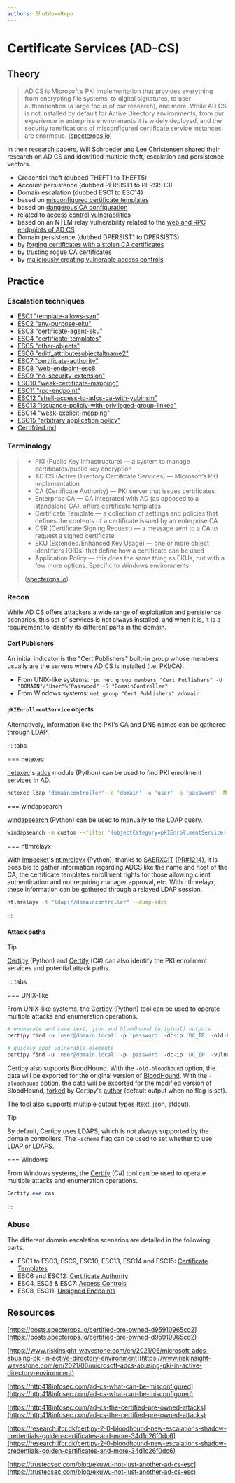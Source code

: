 ```yaml
---
authors: ShutdownRepo
---
```


# Certificate Services (AD-CS)

## Theory

> AD CS is Microsoft’s PKI implementation that provides everything from encrypting file systems, to digital signatures, to user authentication (a large focus of our research), and more. While AD CS is not installed by default for Active Directory environments, from our experience in enterprise environments it is widely deployed, and the security ramifications of misconfigured certificate service instances are enormous. ([specterops.io](https://posts.specterops.io/certified-pre-owned-d95910965cd2))

In [their research papers](https://posts.specterops.io/certified-pre-owned-d95910965cd2), [Will Schroeder](https://twitter.com/harmj0y) and [Lee Christensen](https://twitter.com/tifkin_) shared their research on AD CS and identified multiple theft, escalation and persistence vectors.

* Credential theft (dubbed THEFT1 to THEFT5)
* Account persistence (dubbed PERSIST1 to PERSIST3)
* Domain escalation (dubbed ESC1 to ESC14)
 * based on [misconfigured certificate templates](certificate-templates.md)
 * based on [dangerous CA configuration](certificate-authority.md)
 * related to [access control vulnerabilities](access-controls.md)
 * based on an NTLM relay vulnerability related to the [web and RPC endpoints of AD CS](unsigned-endpoints.md)
* Domain persistence (dubbed DPERSIST1 to DPERSIST3)
 * by [forging certificates with a stolen CA certificates](certificate-authority.md#stolen-ca)
 * by trusting rogue CA certificates
 * by [maliciously creating vulnerable access controls](../../persistence/dacl)

## Practice

### Escalation techniques

- [ESC1 "template-allows-san"](certificate-templates.md#template-allows-san-esc1)
- [ESC2  "any-purpose-eku"](certificate-templates.md#any-purpose-eku-esc2)
- [ESC3  "certificate-agent-eku"](certificate-templates.md#certificate-agent-eku-esc3)
- [ESC4  "certificate-templates"](access-controls.md#certificate-templates-esc4)
- [ESC5  "other-objects"](access-controls.md#other-objects-esc5)
- [ESC6  "editf_attributesubjectaltname2"](certificate-authority.md#editf_attributesubjectaltname2-esc6)
- [ESC7  "certificate-authority"](access-controls.md#certificate-authority-esc7)
- [ESC8  "web-endpoint-esc8](unsigned-endpoints.md#web-endpoint-esc8)
- [ESC9  "no-security-extension"](certificate-templates.md#no-security-extension-esc9)
- [ESC10  "weak-certificate-mapping"](certificate-templates.md#weak-certificate-mapping-esc10)
- [ESC11  "rpc-endpoint"](unsigned-endpoints.md#rpc-endpoint-esc11)
- [ESC12  "shell-access-to-adcs-ca-with-yubihsm"](certificate-authority.md#shell-access-to-adcs-ca-with-yubihsm-esc12)
- [ESC13  "issuance-policiy-with-privileged-group-linked"](certificate-templates.md#esc13-issuance-policiy-with-privileged-group-linked)
- [ESC14  "weak-explicit-mapping"](certificate-templates.md#esc14-weak-explicit-mapping)
- [ESC15  "arbitrary application policy"](certificate-templates.md#esc15-CVE-2024-49019-arbitrary-application-policy)
- [Certifried.md](certifried.md)

### Terminology

> * PKI (Public Key Infrastructure) — a system to manage certificates/public key encryption
> * AD CS (Active Directory Certificate Services) — Microsoft’s PKI implementation
> * CA (Certificate Authority) — PKI server that issues certificates
> * Enterprise CA — CA integrated with AD (as opposed to a standalone CA), offers certificate templates
> * Certificate Template — a collection of settings and policies that defines the contents of a certificate issued by an enterprise CA
> * CSR (Certificate Signing Request) — a message sent to a CA to request a signed certificate
> * EKU (Extended/Enhanced Key Usage) — one or more object identifiers (OIDs) that define how a certificate can be used
> * Application Policy — this does the same thing as EKUs, but with a few more options. Specific to Windows environments
>
> ([specterops.io](https://posts.specterops.io/certified-pre-owned-d95910965cd2))

### Recon

While AD CS offers attackers a wide range of exploitation and persistence scenarios, this set of services is not always installed, and when it is, it is a requirement to identify its different parts in the domain.

#### Cert Publishers

An initial indicator is the "Cert Publishers" built-in group whose members usually are the servers where AD CS is installed (i.e. PKI/CA).

* From UNIX-like systems: `rpc net group members "Cert Publishers" -U "DOMAIN"/"User"%"Password" -S "DomainController"`
* From Windows systems: `net group "Cert Publishers" /domain`

#### `pKIEnrollmentService` objects

Alternatively, information like the PKI's CA and DNS names can be gathered through LDAP.

::: tabs

=== netexec

[netexec](https://github.com/Pennyw0rth/NetExec)'s [adcs](https://github.com/Pennyw0rth/NetExec/blob/master/cme/modules/adcs.py) module (Python) can be used to find PKI enrollment services in AD.

```bash
netexec ldap 'domaincontroller' -d 'domain' -u 'user' -p 'password' -M adcs
```


=== windapsearch

[windapsearch ](https://github.com/ropnop/windapsearch)(Python) can be used to manually to the LDAP query.

```bash
windapsearch -m custom --filter '(objectCategory=pKIEnrollmentService)' --base 'CN=Configuration,DC=domain,DC=local' --attrs dn,dnshostname --dc 'domaincontroller' -d 'domain.local' -u 'user' -p 'password'
```


=== ntlmrelayx

With [Impacket](https://github.com/SecureAuthCorp/impacket)'s [ntlmrelayx](https://github.com/SecureAuthCorp/impacket/blob/master/examples/ntlmrelayx.py) (Python), thanks to [SAERXCIT](https://twitter.com/saerxcit) ([PR#1214](https://github.com/SecureAuthCorp/impacket/pull/1214)), it is possible to gather information regarding ADCS like the name and host of the CA, the certificate templates enrollment rights for those allowing client authentication and not requiring manager approval, etc. With ntlmrelayx, these information can be gathered through a relayed LDAP session.

```bash
ntlmrelayx -t "ldap://domaincontroller" --dump-adcs
```

:::


#### Attack paths

> [!TIP]
> [Certipy](https://github.com/ly4k/Certipy) (Python) and [Certify](https://github.com/GhostPack/Certify) (C#) can also identify the PKI enrollment services and potential attack paths.

::: tabs

=== UNIX-like

From UNIX-like systems, the [Certipy](https://github.com/ly4k/Certipy) (Python) tool can be used to operate multiple attacks and enumeration operations.

```python
# enumerate and save text, json and bloodhound (original) outputs
certipy find -u 'user@domain.local' -p 'password' -dc-ip 'DC_IP' -old-bloodhound

# quickly spot vulnerable elements
certipy find -u 'user@domain.local' -p 'password' -dc-ip 'DC_IP' -vulnerable -stdout
```

Certipy also supports BloodHound. With the `-old-bloodhound` option, the data will be exported for the original version of [BloodHound](https://github.com/BloodHoundAD/BloodHound). With the `-bloodhound` option, the data will be exported for the modified version of BloodHound, [forked](https://github.com/ly4k/BloodHound/) by Certipy's [author](https://twitter.com/ly4k_) (default output when no flag is set).

The tool also supports multiple output types (text, json, stdout).

> [!TIP]
> By default, Certipy uses LDAPS, which is not always supported by the domain controllers. The `-scheme` flag can be used to set whether to use LDAP or LDAPS.

=== Windows

From Windows systems, the [Certify](https://github.com/GhostPack/Certify) (C#) tool can be used to operate multiple attacks and enumeration operations.

```powershell
Certify.exe cas
```

:::


### Abuse

The different domain escalation scenarios are detailed in the following parts.

- ESC1 to ESC3, ESC9, ESC10, ESC13, ESC14 and ESC15: [Certificate Templates](certificate-templates.md)
- ESC6 and ESC12: [Certificate Authority](certificate-authority.md)
- ESC4, ESC5 & ESC7: [Access Controls](access-controls.md)
- ESC8, ESC11: [Unsigned Endpoints](unsigned-endpoints.md)


## Resources

[https://posts.specterops.io/certified-pre-owned-d95910965cd2](https://posts.specterops.io/certified-pre-owned-d95910965cd2)

[https://www.riskinsight-wavestone.com/en/2021/06/microsoft-adcs-abusing-pki-in-active-directory-environment](https://www.riskinsight-wavestone.com/en/2021/06/microsoft-adcs-abusing-pki-in-active-directory-environment)

[https://http418infosec.com/ad-cs-what-can-be-misconfigured](https://http418infosec.com/ad-cs-what-can-be-misconfigured)

[https://http418infosec.com/ad-cs-the-certified-pre-owned-attacks](https://http418infosec.com/ad-cs-the-certified-pre-owned-attacks)

[https://research.ifcr.dk/certipy-2-0-bloodhound-new-escalations-shadow-credentials-golden-certificates-and-more-34d1c26f0dc6](https://research.ifcr.dk/certipy-2-0-bloodhound-new-escalations-shadow-credentials-golden-certificates-and-more-34d1c26f0dc6)

[https://trustedsec.com/blog/ekuwu-not-just-another-ad-cs-esc](https://trustedsec.com/blog/ekuwu-not-just-another-ad-cs-esc)